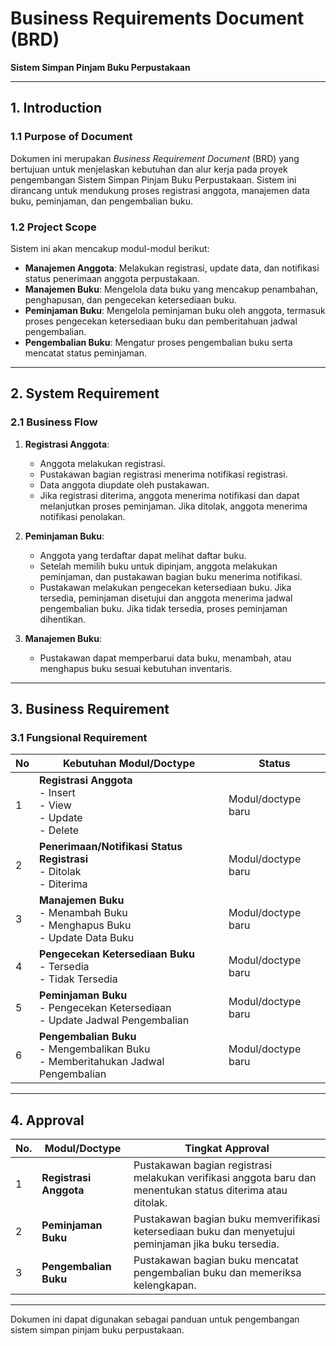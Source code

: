 
# **Business Requirements Document (BRD)**  
**Sistem Simpan Pinjam Buku Perpustakaan**

---

## **1. Introduction**

### 1.1 Purpose of Document
Dokumen ini merupakan *Business Requirement Document* (BRD) yang bertujuan untuk menjelaskan kebutuhan dan alur kerja pada proyek pengembangan Sistem Simpan Pinjam Buku Perpustakaan. Sistem ini dirancang untuk mendukung proses registrasi anggota, manajemen data buku, peminjaman, dan pengembalian buku.

### 1.2 Project Scope
Sistem ini akan mencakup modul-modul berikut:
- **Manajemen Anggota**: Melakukan registrasi, update data, dan notifikasi status penerimaan anggota perpustakaan.
- **Manajemen Buku**: Mengelola data buku yang mencakup penambahan, penghapusan, dan pengecekan ketersediaan buku.
- **Peminjaman Buku**: Mengelola peminjaman buku oleh anggota, termasuk proses pengecekan ketersediaan buku dan pemberitahuan jadwal pengembalian.
- **Pengembalian Buku**: Mengatur proses pengembalian buku serta mencatat status peminjaman.

---

## **2. System Requirement**

### 2.1 Business Flow

1. **Registrasi Anggota**:
   - Anggota melakukan registrasi.
   - Pustakawan bagian registrasi menerima notifikasi registrasi.
   - Data anggota diupdate oleh pustakawan.
   - Jika registrasi diterima, anggota menerima notifikasi dan dapat melanjutkan proses peminjaman. Jika ditolak, anggota menerima notifikasi penolakan.

2. **Peminjaman Buku**:
   - Anggota yang terdaftar dapat melihat daftar buku.
   - Setelah memilih buku untuk dipinjam, anggota melakukan peminjaman, dan pustakawan bagian buku menerima notifikasi.
   - Pustakawan melakukan pengecekan ketersediaan buku. Jika tersedia, peminjaman disetujui dan anggota menerima jadwal pengembalian buku. Jika tidak tersedia, proses peminjaman dihentikan.

3. **Manajemen Buku**:
   - Pustakawan dapat memperbarui data buku, menambah, atau menghapus buku sesuai kebutuhan inventaris.

---

## **3. Business Requirement**

### 3.1 Fungsional Requirement

| No | Kebutuhan Modul/Doctype                          | Status             |
|----|--------------------------------------------------|--------------------|
| 1  | **Registrasi Anggota**<br>- Insert<br>- View<br>- Update<br>- Delete | Modul/doctype baru |
| 2  | **Penerimaan/Notifikasi Status Registrasi**<br>- Ditolak<br>- Diterima | Modul/doctype baru |
| 3  | **Manajemen Buku**<br>- Menambah Buku<br>- Menghapus Buku<br>- Update Data Buku | Modul/doctype baru |
| 4  | **Pengecekan Ketersediaan Buku**<br>- Tersedia<br>- Tidak Tersedia | Modul/doctype baru |
| 5  | **Peminjaman Buku**<br>- Pengecekan Ketersediaan<br>- Update Jadwal Pengembalian | Modul/doctype baru |
| 6  | **Pengembalian Buku**<br>- Mengembalikan Buku<br>- Memberitahukan Jadwal Pengembalian | Modul/doctype baru |

---

## **4. Approval**

| No. | Modul/Doctype             | Tingkat Approval                                               |
|-----|----------------------------|----------------------------------------------------------------|
| 1   | **Registrasi Anggota**     | Pustakawan bagian registrasi melakukan verifikasi anggota baru dan menentukan status diterima atau ditolak. |
| 2   | **Peminjaman Buku**        | Pustakawan bagian buku memverifikasi ketersediaan buku dan menyetujui peminjaman jika buku tersedia. |
| 3   | **Pengembalian Buku**      | Pustakawan bagian buku mencatat pengembalian buku dan memeriksa kelengkapan. |

---


Dokumen ini dapat digunakan sebagai panduan untuk pengembangan sistem simpan pinjam buku perpustakaan.